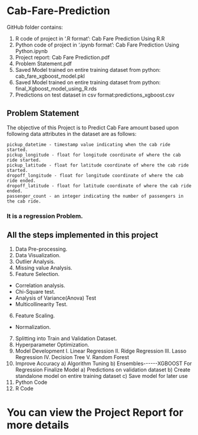 # Cab-Fare-Prediction
 GitHub folder contains: 
 1. R code of project in ‘.R format’:  Cab Fare Prediction Using R.R 
 2. Python code of project in ‘.ipynb format’: Cab Fare Prediction Using Python.ipynb 
 3. Project report: Cab Fare Prediction.pdf 
 4. Problem Statement.pdf 
 5. Saved Model trained on entire training dataset from python: cab_fare_xgboost_model.pkl
 6. Saved Model trained on entire training dataset from python: final_Xgboost_model_using_R.rds
 7. Predictions on test dataset in csv format:predictions_xgboost.csv

## Problem Statement 
 
The objective of this Project is to Predict Cab Fare amount based upon following data attributes in the dataset are as follows:

    pickup_datetime - timestamp value indicating when the cab ride started.
    pickup_longitude - float for longitude coordinate of where the cab ride started.
    pickup_latitude - float for latitude coordinate of where the cab ride started.
    dropoff_longitude - float for longitude coordinate of where the cab ride ended.
    dropoff_latitude - float for latitude coordinate of where the cab ride ended.
    passenger_count - an integer indicating the number of passengers in the cab ride.


### It is a regression Problem.
## All the steps implemented in this project
1. Data Pre-processing.
2. Data Visualization.
3. Outlier Analysis.
4. Missing value Analysis.
5. Feature Selection.
 -  Correlation analysis.
 -  Chi-Square test.
 -  Analysis of Variance(Anova) Test
 -  Multicollinearity Test.
6. Feature Scaling.
 -  Normalization.
7. Splitting into Train and Validation Dataset.
8. Hyperparameter Optimization.
9. Model Development
I. Linear Regression 
II. Ridge Regression 
III. Lasso Regression 
IV. Decision Tree 
V. Random Forest 
10. Improve Accuracy 
a) Algorithm Tuning
b) Ensembles------XGBOOST For Regression
Finalize Model 
a) Predictions on validation dataset 
b) Create standalone model on entire training dataset 
c) Save model for later use
11. Python Code
12. R Code

# You can view the Project Report for more details

